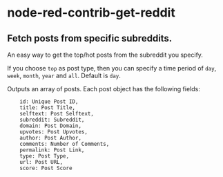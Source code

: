 # node-red-contrib-get-reddit
## Fetch posts from specific subreddits.

An easy way to get the top/hot posts from the subreddit you specify.

If you choose `top` as post type, then you can specify a time period of `day`, `week`, `month`, `year` and `all`. Default is `day`.

Outputs an array of posts. Each post object has the following fields:

````
	id: Unique Post ID,
	title: Post Title,
	selftext: Post Selftext,
	subreddit: Subreddit,
	domain: Post Domain,
	upvotes: Post Upvotes,
	author: Post Author,
	comments: Number of Comments,
	permalink: Post Link,
	type: Post Type,
	url: Post URL,
	score: Post Score
````
